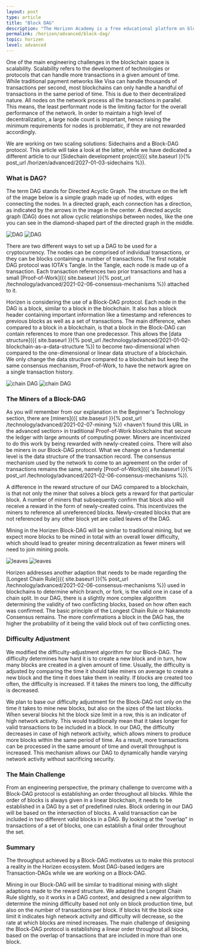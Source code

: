 ```yaml
---
layout: post
type: article
title: "Block DAG"
description: "The Horizen Academy is a free educational platform on blockchain technology, cryptocurrency, and privacy. In this article, we explain what a DAG is and why we chose this direction for our project, at an advanced level."
permalink: /horizen/advanced/block-dag/
topic: horizen
level: advanced
---
```


One of the main engineering challenges in the blockchain space is scalability. Scalability refers to the development of technologies or protocols that can handle more transactions in a given amount of time. While traditional payment networks like Visa can handle thousands of transactions per second, most blockchains can only handle a handful of transactions in the same period of time. This is due to their decentralized nature. All nodes on the network process all the transactions in parallel. This means, the least performant node is the limiting factor for the overall performance of the network. In order to maintain a high level of decentralization, a large node count is important, hence raising the minimum requirements for nodes is problematic, if they are not rewarded accordingly.

We are working on two scaling solutions: Sidechains and a Block-DAG protocol. This article will take a look at the latter, while we have dedicated a different article to our [Sidechain development project]({{ site.baseurl }}{% post_url /horizen/advanced/2027-01-03-sidechains %}).

### What is DAG?

The term DAG stands for Directed Acyclic Graph. The structure on the left of the image below is a simple graph made up of nodes, with edges connecting the nodes. In a directed graph, each connection has a direction, as indicated by the arrows in the image in the center. A directed acyclic graph (DAG) does not allow cyclic relationships between nodes, like the one you can see in the diamond-shaped part of the directed graph in the middle.

![DAG](/assets/post_files/horizen/advanced/block-dag/dag_D.jpg)
![DAG](/assets/post_files/horizen/advanced/block-dag/dag_M.jpg)

There are two different ways to set up a DAG to be used for a cryptocurrency. The nodes can be comprised of individual transactions, or they can be blocks containing a number of transactions. The first notable DAG protocol was IOTA's Tangle. In the Tangle, each node is made up of a transaction. Each transaction references two prior transactions and has a small [Proof-of-Work]({{ site.baseurl }}{% post_url /technology/advanced/2021-02-06-consensus-mechanisms %}) attached to it. 

Horizen is considering the use of a Block-DAG protocol. Each node in the DAG is a block, similar to a block in the blockchain. It also has a block header containing important information like a timestamp and references to previous blocks as well as a set of transactions. The main difference, when compared to a block in a blockchain, is that a block in the Block-DAG can contain references to more than one predecessor. This allows the [data structure]({{ site.baseurl }}{% post_url /technology/advanced/2021-01-02-blockchain-as-a-data-structure %}) to become two-dimensional when compared to the one-dimensional or linear data structure of a blockchain. We only change the data structure compared to a blockchain but keep the same consensus mechanism, Proof-of-Work, to have the network agree on a single transaction history.

![chain DAG](/assets/post_files/horizen/advanced/block-dag/chain_dag_D.jpg)
![chain DAG](/assets/post_files/horizen/advanced/block-dag/chain_dag_M.jpg)

### The Miners of a Block-DAG

As you will remember from our explanation in the Beginner's Technology section, there are [miners]({{ site.baseurl }}{% post_url /technology/advanced/2021-02-07-mining %}) <haven't found this URL in the advanced section> in traditional Proof-of-Work blockchains that secure the ledger with large amounts of computing power. Miners are incentivized to do this work by being rewarded with newly-created coins. There will also be miners in our Block-DAG protocol. What we change on a fundamental level is the data structure of the transaction record. The consensus mechanism used by the network to come to an agreement on the order of transactions remains the same, namely [Proof-of-Work]({{ site.baseurl }}{% post_url /technology/advanced/2021-02-06-consensus-mechanisms %}).

A difference in the reward structure of our DAG compared to a blockchain, is that not only the miner that solves a block gets a reward for that particular block.  A number of miners that subsequently confirm that block also will receive a reward in the form of newly-created coins. This incentivizes the miners to reference all unreferenced blocks. Newly-created blocks that are not referenced by any other block yet are called leaves of the DAG.

Mining in the Horizen Block-DAG will be similar to traditional mining, but we expect more blocks to be mined in total with an overall lower difficulty, which should lead to greater mining decentralization as fewer miners will need to join mining pools.

![leaves](/assets/post_files/horizen/advanced/block-dag/leaves_D.jpg)
![leaves](/assets/post_files/horizen/advanced/block-dag/leaves_M.jpg)

Horizen addresses another adaption that needs to be made regarding the [Longest Chain Rule]({{ site.baseurl }}{% post_url /technology/advanced/2021-02-06-consensus-mechanisms %}) used in blockchains to determine which branch, or fork, is the valid one in case of a chain split. In our DAG, there is a slightly more complex algorithm determining the validity of two conflicting blocks, based on how often each was confirmed. The basic principle of the Longest Chain Rule or Nakamoto Consensus remains. The more confirmations a block in the DAG has, the higher the probability of it being the valid block out of two conflicting ones.

### Difficulty Adjustment

We modified the difficulty-adjustment algorithm for our Block-DAG. The difficulty determines how hard it is to create a new block and in turn, how many blocks are created in a given amount of time. Usually, the difficulty is adjusted by comparing the time it should take miners on average to create a new block and the time it does take them in reality. If blocks are created too often, the difficulty is increased. If it takes the miners too long, the difficulty is decreased.

We plan to base our difficulty adjustment for the Block-DAG not only on the time it takes to mine new blocks, but also on the sizes of the last blocks. When several blocks hit the block size limit in a row, this is an indicator of high network activity. This would traditionally mean that it takes longer for valid transactions to be included in a block. In our DAG, the difficulty decreases in case of high network activity, which allows miners to produce more blocks within the same period of time. As a result, more transactions can be processed in the same amount of time and overall throughput is increased. This mechanism allows our DAG to dynamically handle varying network activity without sacrificing security.

### The Main Challenge

From an engineering perspective, the primary challenge to overcome with a Block-DAG protocol is establishing an order throughout all blocks. While the order of blocks is always given in a linear blockchain, it needs to be established in a DAG by a set of predefined rules. Block ordering in our DAG will be based on the intersection of blocks. A valid transaction can be included in two different valid blocks in a DAG. By looking at the "overlap" in transactions of a set of blocks, one can establish a final order throughout the set.

### Summary

The throughput achieved by a Block-DAG motivates us to make this protocol a reality in the Horizen ecosystem. Most DAG-based ledgers are Transaction-DAGs while we are working on a Block-DAG.

Mining in our Block-DAG will be similar to traditional mining with slight adaptions made to the reward structure. We adapted the Longest Chain Rule slightly, so it works in a DAG context, and designed a new algorithm to determine the mining difficulty based not only on block production time, but also on the number of transactions per block. If blocks hit the block size limit it indicates high network activity and difficulty will decrease, so the rate at which blocks are mined increases. The main challenge of designing the Block-DAG protocol is establishing a linear order throughout all blocks, based on the overlap of transactions that are included in more than one block.
